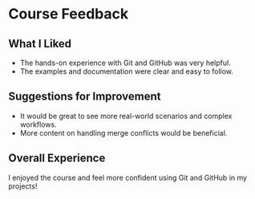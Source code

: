 # Course Feedback

## What I Liked
- The hands-on experience with Git and GitHub was very helpful.
- The examples and documentation were clear and easy to follow.

## Suggestions for Improvement
- It would be great to see more real-world scenarios and complex workflows.
- More content on handling merge conflicts would be beneficial.

## Overall Experience
I enjoyed the course and feel more confident using Git and GitHub in my projects!
